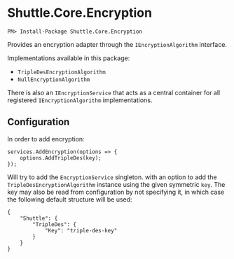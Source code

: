 # Shuttle.Core.Encryption

```
PM> Install-Package Shuttle.Core.Encryption
```

Provides an encryption adapter through the `IEncryptionAlgorithm` interface.

Implementations available in this package:

- `TripleDesEncryptionAlgorithm`
- `NullEncryptionAlgorithm`

There is also an `IEncryptionService` that acts as a central container for all registered `IEncryptionAlgorithm` implementations.

## Configuration

In order to add encryption:

```
services.AddEncryption(options => {
	options.AddTripleDes(key);
});
```

Will try to add the `EncryptionService` singleton. with an option to add the `TripleDesEncryptionAlgorithm` instance using the given symmetric `key`.  The key may also be read from configuration by not specifying it, in which case the following default structure will be used:

```
{
	"Shuttle": {
		"TripleDes": {
			"Key": "triple-des-key"
		}
	}
}
```